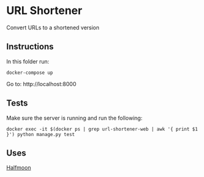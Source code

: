 # URL Shortener
Convert URLs to a shortened version

## Instructions
In this folder run:
```
docker-compose up
```
Go to: http://localhost:8000

## Tests
Make sure the server is running and run the following:
```
docker exec -it $(docker ps | grep url-shortener-web | awk '{ print $1 }') python manage.py test
```

## Uses
[Halfmoon](https://www.gethalfmoon.com/)
